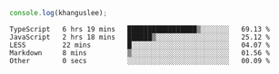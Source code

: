 ```js
console.log(khanguslee);
```

<!--START_SECTION:waka-->

```text
TypeScript   6 hrs 19 mins   █████████████████▒░░░░░░░   69.13 %
JavaScript   2 hrs 18 mins   ██████▒░░░░░░░░░░░░░░░░░░   25.12 %
LESS         22 mins         █░░░░░░░░░░░░░░░░░░░░░░░░   04.07 %
Markdown     8 mins          ▒░░░░░░░░░░░░░░░░░░░░░░░░   01.56 %
Other        0 secs          ░░░░░░░░░░░░░░░░░░░░░░░░░   00.09 %
```

<!--END_SECTION:waka-->

<!--
**khanguslee/khanguslee** is a ✨ _special_ ✨ repository because its `README.md` (this file) appears on your GitHub profile.

Here are some ideas to get you started:

- 🔭 I’m currently working on ...
- 🌱 I’m currently learning ...
- 👯 I’m looking to collaborate on ...
- 🤔 I’m looking for help with ...
- 💬 Ask me about ...
- 📫 How to reach me: ...
- 😄 Pronouns: ...
- ⚡ Fun fact: ...
-->
